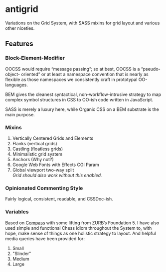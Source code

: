 # antigrid

Variations on the Grid System, with SASS mixins for grid layout and various 
other niceties.

## Features

### Block-Element-Modifier

OOCSS would require “message passing”; so at best, OOCSS is a “pseudo-object-
oriented” or at least a namespace convention that is nearly as flexible as 
those namespaces we consistently craft in prototypal OO-languages.

BEM gives the cleanest syntactical, non-workflow-intrusive strategy to map 
complex symbol structures in CSS to OO-ish code written in JavaScript.

SASS is merely a luxury here, while Organic CSS on a BEM substrate is the 
main purpose.

### Mixins

1. Vertically Centered Grids and Elements
2. Flanks (vertical grids)
3. Castling (floatless grids)
4. Minimalistic grid system
5. Anchors (Why not?)
6. Google Web Fonts with Effects CGI Param
7. Global viewport two-way split  
   *Grid should also work without this enabled.*

### Opinionated Commenting Style

Fairly logical, consistent, readable, and CSSDoc-ish.

### Variables

Based on [Compass](http://compass-style.org/) with some lifting from ZURB’s Foundation 5. I have also used 
simple and functional Chess idiom throughout the System to, with hope, make
sense of things as one holistic strategy to layout. And helpful media queries 
have been provided for:

1. Small
2. "Slinder"
3. Medium
4. Large
